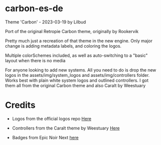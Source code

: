 # carbon-es-de
Theme 'Carbon' - 2023-03-19 by Lilbud

Port of the original Retropie Carbon theme, originally by Rookervik

Pretty much just a recreation of that theme in the new engine. Only major change is adding metadata labels, and coloring the logos.

Multiple colorSchemes included, as well as auto-switching to a "basic" layout when there is no media

For anyone looking to add new systems. All you need to do is drop the new logos in the assets/img/system_logos and assets/img/controllers folder. Works best with plain white system logos and outlined controllers. I got them all from the original Carbon theme and also Caralt by Weestuary

# Credits
* Logos from the official logos repo [Here](https://gitlab.com/es-de/themes/system-logos)

* Controllers from the Caralt theme by Weestuary [Here](https://github.com/Weestuarty/caralt-es-de)

* Badges from Epic Noir Next [here](https://github.com/anthonycaccese/epic-noir-next-es-de)
